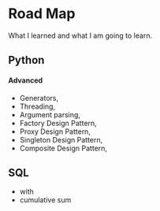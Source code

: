 # Road Map
What I learned and what I am going to learn. 


## Python
#### Advanced
- Generators,
- Threading,
- Argument parsing,    
- Factory Design Pattern,
- Proxy Design Pattern,
- Singleton Design Pattern,
- Composite Design Pattern,

## SQL
- with
- cumulative sum
